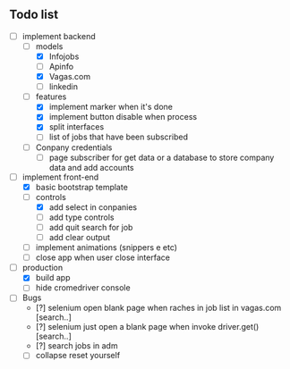 ## Todo list

- [ ] implement backend
    - [ ] models
        - [x] Infojobs
        - [ ] Apinfo
        - [x] Vagas.com
        - [ ] linkedin

    - [ ] features
        - [x] implement marker when it's done
        - [x] implement button disable when process
        - [x] split interfaces
        - [ ] list of jobs that have been subscribed

    - [ ] Conpany credentials
        - [ ] page subscriber for get data or a database to store company data and add accounts

- [ ] implement front-end
    - [x] basic bootstrap template
    - [ ] controls
        - [x] add select in conpanies
        - [ ] add type controls
        - [ ] add quit search for job
        - [ ] add clear output
    - [ ] implement animations (snippers e etc)
    - [ ] close app when user close interface

- [ ] production
    - [x] build app
    - [ ] hide cromedriver console 

- [ ] Bugs
    - [?] selenium open blank page when raches in job list in vagas.com [search..]
    - [?] selenium just open a blank page when invoke driver.get() [search..]
    - [?] search jobs in adm
    - [ ] collapse reset yourself